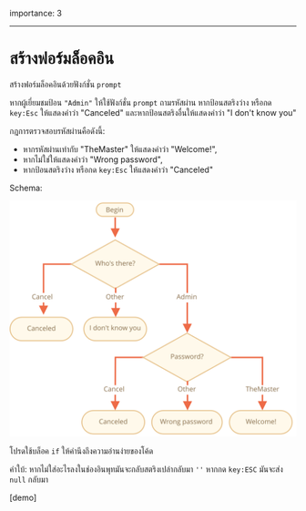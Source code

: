 importance: 3

---

# สร้างฟอร์มล็อคอิน

สร้างฟอร์มล็อคอินด้วยฟังก์ชั่น `prompt`

หากผู้เยี่ยมชมป้อน `"Admin"` ให้ใช้ฟังก์ชั่น `prompt` ถามรหัสผ่าน หากป้อนสตริงว่าง หรือกด `key:Esc` ให้แสดงคำว่า "Canceled" และหากป้อนสตริงอื่นให้แสดงคำว่า "I don't know you"

กฎการตรวจสอบรหัสผ่านคือดังนี้:

- หากรหัสผ่านเท่ากับ "TheMaster" ให้แสดงคำว่า "Welcome!",
- หากไม่ใช่ให้แสดงคำว่า "Wrong password",
- หากป้อนสตริงว่าง หรือกด `key:Esc` ให้แสดงคำว่า "Canceled"

Schema:

![](ifelse_task.svg)

โปรดใช้บล็อค `if` ให้คำนึงถึงความอ่านง่ายของโค้ด

คำใบ้:  หากไม่ใส่อะไรลงในช่องอินพุทมันจะกลับสตริงเปล่ากลับมา `''` หากกด `key:ESC` มันจะส่ง `null` กลับมา

[demo]
